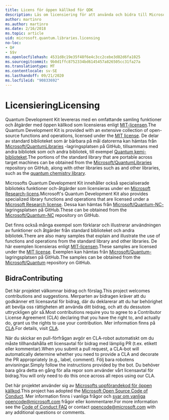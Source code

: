 ```yaml
---
title: Licens för öppen källkod för QDK
description: Läs om licensiering för att använda och bidra till Microsofts Q# standard bibliotek – licensiering och bidrag.
author: martinro
ms.author: martinro
ms.date: 2/16/2018
ms.topic: article
uid: microsoft.quantum.libraries.licensing
no-loc:
- Q#
- $$v
ms.openlocfilehash: 4531d8c19e35f48f6e4c3cc2cebe3d82d6fa1025
ms.sourcegitcommit: 9b0d1ffc8752334bd6145457a826505cc31fa27a
ms.translationtype: MT
ms.contentlocale: sv-SE
ms.lasthandoff: 09/21/2020
ms.locfileid: "90833692"
---
```

# <a name="licensing"></a><span data-ttu-id="dde4f-103">Licensiering</span><span class="sxs-lookup"><span data-stu-id="dde4f-103">Licensing</span></span> #

<span data-ttu-id="dde4f-104">Quantum Development Kit levereras med en omfattande samling funktioner och åtgärder med öppen källkod som licensieras enligt [MIT-licensen](https://github.com/Microsoft/Quantum/blob/main/LICENSE.txt).</span><span class="sxs-lookup"><span data-stu-id="dde4f-104">The Quantum Development Kit is provided with an extensive collection of open-source functions and operations, licensed under the [MIT license](https://github.com/Microsoft/Quantum/blob/main/LICENSE.txt).</span></span>
<span data-ttu-id="dde4f-105">De delar av standard biblioteket som är bärbara på mål datorerna kan hämtas från [Microsoft/QuantumLibraries](https://github.com/Microsoft/QuantumLibraries) -lagringsplatsen på GitHub, tillsammans med andra bibliotek som och andra bibliotek, till exempel [Quantum kemi-biblioteket](xref:microsoft.quantum.chemistry.concepts.intro).</span><span class="sxs-lookup"><span data-stu-id="dde4f-105">The portions of the standard library that are portable across target machines can be obtained from the [Microsoft/QuantumLibraries](https://github.com/Microsoft/QuantumLibraries) repository on GitHub, along with other libraries such as  and other libraries, such as the [quantum chemistry library](xref:microsoft.quantum.chemistry.concepts.intro).</span></span>

<span data-ttu-id="dde4f-106">Microsofts Quantum Development Kit innehåller också specialiserade biblioteks funktioner och-åtgärder som licensieras under en [Microsoft Research-licens](https://github.com/Microsoft/Quantum-NC/blob/main/LICENSE).</span><span class="sxs-lookup"><span data-stu-id="dde4f-106">Microsoft's Quantum Development Kit also provides specialized library functions and operations that are licensed under a [Microsoft Research license](https://github.com/Microsoft/Quantum-NC/blob/main/LICENSE).</span></span>
<span data-ttu-id="dde4f-107">Dessa kan hämtas från [Microsoft/Quantum-NC-](https://github.com/microsoft/quantum-nc) lagringsplatsen på GitHub.</span><span class="sxs-lookup"><span data-stu-id="dde4f-107">These can be obtained from the [Microsoft/Quantum-NC](https://github.com/microsoft/quantum-nc) repository on GitHub.</span></span>

<span data-ttu-id="dde4f-108">Det finns också många exempel som förklarar och illustrerar användningen av funktioner och åtgärder från standard biblioteket och andra bibliotek.</span><span class="sxs-lookup"><span data-stu-id="dde4f-108">There are also many samples that explain and illustrate the use of functions and operations from the standard library and other libraries.</span></span>
<span data-ttu-id="dde4f-109">De här exemplen licensieras enligt [MIT-licensen](https://github.com/Microsoft/Quantum/blob/main/LICENSE.txt).</span><span class="sxs-lookup"><span data-stu-id="dde4f-109">These samples are licensed under the [MIT license](https://github.com/Microsoft/Quantum/blob/main/LICENSE.txt).</span></span>
<span data-ttu-id="dde4f-110">Exemplen kan hämtas från [Microsoft/Quantum-](https://github.com/Microsoft/Quantum) lagringsplatsen på GitHub.</span><span class="sxs-lookup"><span data-stu-id="dde4f-110">The samples can be obtained from the [Microsoft/Quantum](https://github.com/Microsoft/Quantum) repository on GitHub.</span></span>

## <a name="contributing"></a><span data-ttu-id="dde4f-111">Bidra</span><span class="sxs-lookup"><span data-stu-id="dde4f-111">Contributing</span></span> ##

<span data-ttu-id="dde4f-112">Det här projektet välkomnar bidrag och förslag.</span><span class="sxs-lookup"><span data-stu-id="dde4f-112">This project welcomes contributions and suggestions.</span></span>
<span data-ttu-id="dde4f-113">Merparten av bidragen kräver att du godkänner ett licensavtal för bidrag, där du deklarerar att du har behörighet att bevilja oss rättigheten att använda ditt bidrag, och att du dessutom uttryckligen gör så.</span><span class="sxs-lookup"><span data-stu-id="dde4f-113">Most contributions require you to agree to a Contributor License Agreement (CLA) declaring that you have the right to, and actually do, grant us the rights to use your contribution.</span></span> <span data-ttu-id="dde4f-114">Mer information finns på [CLA](https://cla.microsoft.com).</span><span class="sxs-lookup"><span data-stu-id="dde4f-114">For details, visit [CLA](https://cla.microsoft.com).</span></span>

<span data-ttu-id="dde4f-115">När du skickar en pull-förfrågan avgör en CLA-robot automatiskt om du måste tillhandahålla ett licensavtal för bidrag med lämplig PR (t.ex. etikett eller kommentar).</span><span class="sxs-lookup"><span data-stu-id="dde4f-115">When you submit a pull request, a CLA-bot will automatically determine whether you need to provide a CLA and decorate the PR appropriately (e.g., label, comment).</span></span> <span data-ttu-id="dde4f-116">Följ bara robotens anvisningar.</span><span class="sxs-lookup"><span data-stu-id="dde4f-116">Simply follow the instructions provided by the bot.</span></span> <span data-ttu-id="dde4f-117">Du behöver bara göra detta en gång för alla repor som använder vårt licensavtal för bidrag.</span><span class="sxs-lookup"><span data-stu-id="dde4f-117">You will only need to do this once across all repos using our CLA.</span></span>

<span data-ttu-id="dde4f-118">Det här projektet använder sig av [Microsofts uppförandekod för öppen källkod](https://opensource.microsoft.com/codeofconduct/).</span><span class="sxs-lookup"><span data-stu-id="dde4f-118">This project has adopted the [Microsoft Open Source Code of Conduct](https://opensource.microsoft.com/codeofconduct/).</span></span>
<span data-ttu-id="dde4f-119">Mer information finns i vanliga frågor och [svar om vanliga](https://opensource.microsoft.com/codeofconduct/faq/) [opencode@microsoft.com](mailto:opencode@microsoft.com) frågor eller kommentarer.</span><span class="sxs-lookup"><span data-stu-id="dde4f-119">For more information see the [Code of Conduct FAQ](https://opensource.microsoft.com/codeofconduct/faq/) or contact [opencode@microsoft.com](mailto:opencode@microsoft.com) with any additional questions or comments.</span></span>
